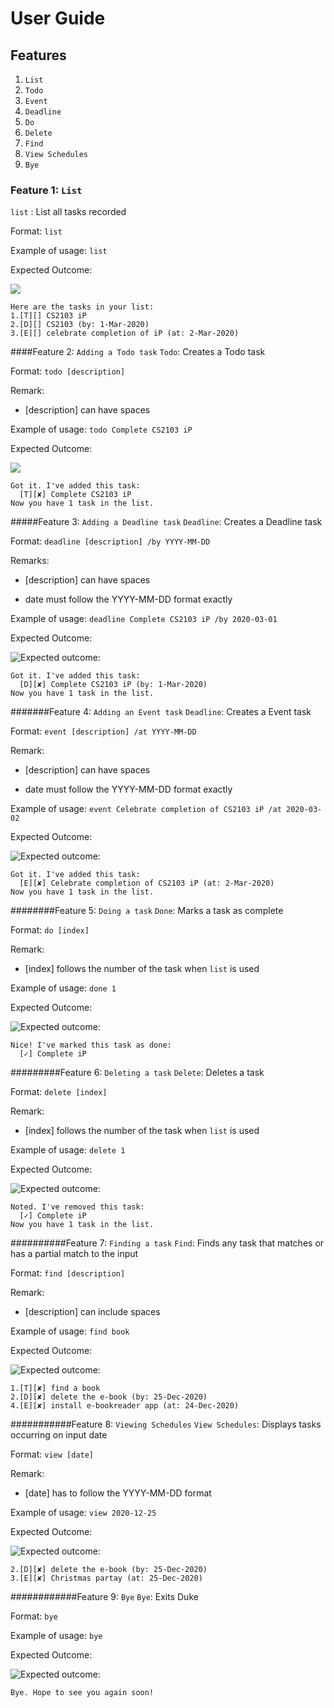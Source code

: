 # User Guide

## Features
1. `List` 
1. `Todo`
1. `Event`
1. `Deadline`
1. `Do`
1. `Delete`
1. `Find`
1. `View Schedules`
1. `Bye`

### Feature 1: `List`
`list` : List all tasks recorded

Format: `list`

Example of usage: `list`

Expected Outcome:

![](/docs/list.png)
```
Here are the tasks in your list:
1.[T][] CS2103 iP
2.[D][] CS2103 (by: 1-Mar-2020)
3.[E][] celebrate completion of iP (at: 2-Mar-2020)
```

####Feature 2: `Adding a Todo task`
`Todo`: Creates a Todo task

Format: `todo [description]`

Remark: 
* [description] can have spaces

Example of usage: `todo Complete CS2103 iP`

Expected Outcome:

![](/docs/todo.png) 

```
Got it. I've added this task:
  [T][✘] Complete CS2103 iP
Now you have 1 task in the list.
```


#####Feature 3: `Adding a Deadline task`
`Deadline`: Creates a Deadline task

Format: `deadline [description] /by YYYY-MM-DD`

Remarks:
* [description] can have spaces

* date must follow the YYYY-MM-DD format exactly

Example of usage: `deadline Complete CS2103 iP /by 2020-03-01`

Expected Outcome:

![Expected outcome:](/docs/deadline.png)
```
Got it. I've added this task:
  [D][✘] Complete CS2103 iP (by: 1-Mar-2020)
Now you have 1 task in the list.
```


#######Feature 4: `Adding an Event task`
`Deadline`: Creates a Event task

Format: `event [description] /at YYYY-MM-DD`

Remark:
* [description] can have spaces

* date must follow the YYYY-MM-DD format exactly

Example of usage: `event Celebrate completion of CS2103 iP /at 2020-03-02`

Expected Outcome:

![Expected outcome:](/docs/event.png)
```
Got it. I've added this task:
  [E][✘] Celebrate completion of CS2103 iP (at: 2-Mar-2020)
Now you have 1 task in the list.
```


########Feature 5: `Doing a task`
`Done`: Marks a task as complete

Format: `do [index]`

Remark:
* [index] follows the number of the task when `list` is used

Example of usage: `done 1`

Expected Outcome:

![Expected outcome:](/docs/done.png)
```
Nice! I've marked this task as done:
  [✓] Complete iP
```


#########Feature 6: `Deleting a task`
`Delete`: Deletes a task

Format: `delete [index]`

Remark:
* [index] follows the number of the task when `list` is used

Example of usage: `delete 1`

Expected Outcome:

![Expected outcome:](/docs/delete.png)
```
Noted. I've removed this task:
  [✓] Complete iP
Now you have 1 task in the list.
```


##########Feature 7: `Finding a task`
`Find`: Finds any task that matches or has a partial match to the input

Format: `find [description]`

Remark:
* [description] can include spaces

Example of usage: `find book`

Expected Outcome:

![Expected outcome:](/docs/find.png)
```
1.[T][✘] find a book
2.[D][✘] delete the e-book (by: 25-Dec-2020)
4.[E][✘] install e-bookreader app (at: 24-Dec-2020) 
```


###########Feature 8: `Viewing Schedules`
`View Schedules`: Displays tasks occurring on input date 

Format: `view [date]`

Remark:
* [date] has to follow the YYYY-MM-DD format

Example of usage: `view 2020-12-25`

Expected Outcome:

![Expected outcome:](/docs/view.png)
```
2.[D][✘] delete the e-book (by: 25-Dec-2020)
3.[E][✘] Christmas partay (at: 25-Dec-2020)
```


############Feature 9: `Bye`
`Bye`: Exits Duke

Format: `bye`

Example of usage: `bye`

Expected Outcome:

![Expected outcome:](/docs/bye.png)
```
Bye. Hope to see you again soon!
```
